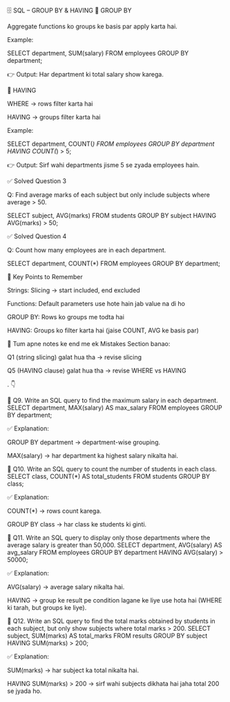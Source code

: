🗄 SQL – GROUP BY & HAVING
🔹 GROUP BY

Aggregate functions ko groups ke basis par apply karta hai.

Example:

SELECT department, SUM(salary) 
FROM employees 
GROUP BY department;


👉 Output: Har department ki total salary show karega.

🔹 HAVING

WHERE → rows filter karta hai

HAVING → groups filter karta hai

Example:

SELECT department, COUNT(*) 
FROM employees 
GROUP BY department 
HAVING COUNT(*) > 5;


👉 Output: Sirf wahi departments jisme 5 se zyada employees hain.

✅ Solved Question 3

Q: Find average marks of each subject but only include subjects where average > 50.

SELECT subject, AVG(marks) 
FROM students 
GROUP BY subject 
HAVING AVG(marks) > 50;

✅ Solved Question 4

Q: Count how many employees are in each department.

SELECT department, COUNT(*) 
FROM employees 
GROUP BY department;

🔑 Key Points to Remember

Strings: Slicing → start included, end excluded

Functions: Default parameters use hote hain jab value na di ho

GROUP BY: Rows ko groups me todta hai

HAVING: Groups ko filter karta hai (jaise COUNT, AVG ke basis par)

📒 Tum apne notes ke end me ek Mistakes Section banao:

Q1 (string slicing) galat hua tha → revise slicing

Q5 (HAVING clause) galat hua tha → revise WHERE vs HAVING



.
👇

🔹 Q9. Write an SQL query to find the maximum salary in each department.
SELECT department, MAX(salary) AS max_salary
FROM employees
GROUP BY department;


✅ Explanation:

GROUP BY department → department-wise grouping.

MAX(salary) → har department ka highest salary nikalta hai.

🔹 Q10. Write an SQL query to count the number of students in each class.
SELECT class, COUNT(*) AS total_students
FROM students
GROUP BY class;


✅ Explanation:

COUNT(*) → rows count karega.

GROUP BY class → har class ke students ki ginti.

🔹 Q11. Write an SQL query to display only those departments where the average salary is greater than 50,000.
SELECT department, AVG(salary) AS avg_salary
FROM employees
GROUP BY department
HAVING AVG(salary) > 50000;


✅ Explanation:

AVG(salary) → average salary nikalta hai.

HAVING → group ke result pe condition lagane ke liye use hota hai (WHERE ki tarah, but groups ke liye).

🔹 Q12. Write an SQL query to find the total marks obtained by students in each subject, but only show subjects where total marks > 200.
SELECT subject, SUM(marks) AS total_marks
FROM results
GROUP BY subject
HAVING SUM(marks) > 200;


✅ Explanation:

SUM(marks) → har subject ka total nikalta hai.

HAVING SUM(marks) > 200 → sirf wahi subjects dikhata hai jaha total 200 se jyada ho.

